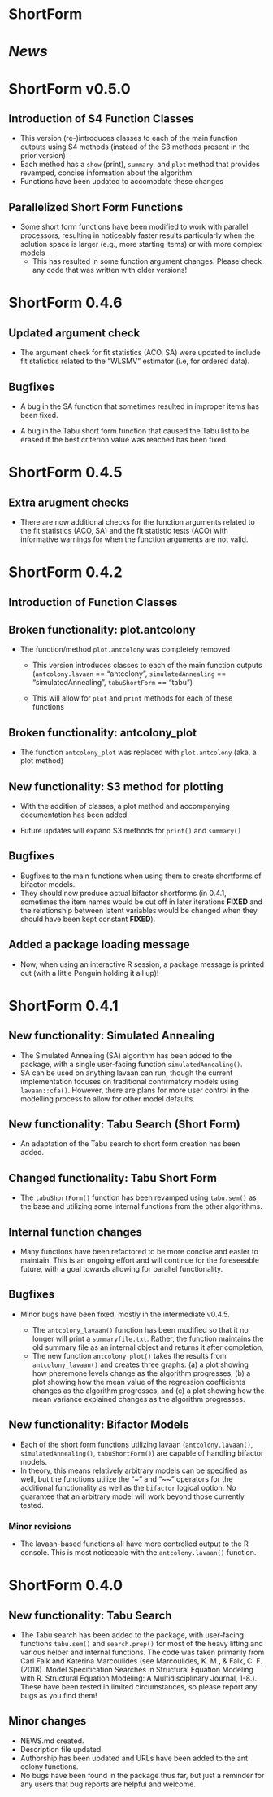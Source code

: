 # ShortForm

# *News*

# ShortForm v0.5.0

## Introduction of S4 Function Classes

  * This version (re-)introduces classes to each of the main function outputs using S4 methods (instead of the S3 methods present in the prior version)
  * Each method has a `show` (print), `summary`, and `plot` method that provides revamped, concise information about the algorithm
  * Functions have been updated to accomodate these changes

## Parallelized Short Form Functions

  * Some short form functions have been modified to work with parallel processors, resulting in noticeably faster results particularly when the solution space is larger (e.g., more starting items) or with more complex models
    - This has resulted in some function argument changes. Please check any code that was written with older versions!

# ShortForm 0.4.6

## Updated argument check

  - The argument check for fit statistics (ACO, SA) were updated to
    include fit statistics related to the “WLSMV” estimator (i.e, for
    ordered data).

## Bugfixes

  - A bug in the SA function that sometimes resulted in improper items
    has been fixed.

  - A bug in the Tabu short form function that caused the Tabu list to
    be erased if the best criterion value was reached has been fixed.

# ShortForm 0.4.5

## Extra arugment checks

  - There are now additional checks for the function arguments related
    to the fit statistics (ACO, SA) and the fit statistic tests (ACO)
    with informative warnings for when the function arguments are not
    valid.

# ShortForm 0.4.2

## Introduction of Function Classes

## Broken functionality: plot.antcolony

* The function/method `plot.antcolony` was completely removed

  - This version introduces classes to each of the main function outputs
    (`antcolony.lavaan` == “antcolony”, `simulatedAnnealing` ==
    “simulatedAnnealing”, `tabuShortForm` == “tabu”)

  - This will allow for `plot` and `print` methods for each of these
    functions

## Broken functionality: antcolony\_plot

  - The function `antcolony_plot` was replaced with `plot.antcolony`
    (aka, a plot method)

## New functionality: S3 method for plotting

  - With the addition of classes, a plot method and accompanying
    documentation has been added.

  - Future updates will expand S3 methods for `print()` and `summary()`

## Bugfixes

  - Bugfixes to the main functions when using them to create shortforms
    of bifactor models.
  - They should now produce actual bifactor shortforms (in 0.4.1,
    sometimes the item names would be cut off in later iterations
    **FIXED** and the relationship between latent variables would be
    changed when they should have been kept constant **FIXED**).

## Added a package loading message

  - Now, when using an interactive R session, a package message is
    printed out (with a little Penguin holding it all up)\!

# ShortForm 0.4.1

## New functionality: Simulated Annealing

  - The Simulated Annealing (SA) algorithm has been added to the
    package, with a single user-facing function `simulatedAnnealing()`.
  - SA can be used on anything lavaan can run, though the current
    implementation focuses on traditional confirmatory models using
    `lavaan::cfa()`. However, there are plans for more user control in
    the modelling process to allow for other model defaults.

## New functionality: Tabu Search (Short Form)

  - An adaptation of the Tabu search to short form creation has been
    added.

## Changed functionality: Tabu Short Form
* The `tabuShortForm()` function has been revamped using `tabu.sem()` as the base and utilizing some internal functions from the other algorithms.

## Internal function changes

* Many functions have been refactored to be more concise and easier to maintain. This is an ongoing effort and will continue for the foreseeable future, with a goal towards allowing for parallel functionality.

## Bugfixes

* Minor bugs have been fixed, mostly in the intermediate v0.4.5.

  - The `antcolony_lavaan()` function has been modified so that it no
    longer will print a `summaryfile.txt`. Rather, the function
    maintains the old summary file as an internal object and returns it
    after completion,
  - The new function `antcolony_plot()` takes the results from
    `antcolony_lavaan()` and creates three graphs: (a) a plot showing
    how pheremone levels change as the algorithm progresses, (b) a plot
    showing how the mean value of the regression coefficients changes as
    the algorithm progresses, and (c) a plot showing how the mean
    variance explained changes as the algorithm progresses.

## New functionality: Bifactor Models

  - Each of the short form functions utilizing lavaan
    (`antcolony.lavaan()`, `simulatedAnnealing()`, `tabuShortForm()`)
    are capable of handling bifactor models.
  - In theory, this means relatively arbitrary models can be specified
    as well, but the functions utilize the “\~” and “\~\~” operators for
    the additional functionality as well as the `bifactor` logical
    option. No guarantee that an arbitrary model will work beyond those
    currently tested.

### Minor revisions

  - The lavaan-based functions all have more controlled output to the R
    console. This is most noticeable with the `antcolony.lavaan()`
    function.

# ShortForm 0.4.0

## New functionality: Tabu Search

  - The Tabu search has been added to the package, with user-facing
    functions `tabu.sem()` and `search.prep()` for most of the heavy
    lifting and various helper and internal functions. The code was
    taken primarily from Carl Falk and Katerina Marcoulides (see
    Marcoulides, K. M., & Falk, C. F. (2018). Model Specification
    Searches in Structural Equation Modeling with R. Structural Equation
    Modeling: A Multidisciplinary Journal, 1-8.). These have been tested
    in limited circumstances, so please report any bugs as you find
    them\!

## Minor changes

  - NEWS.md created.
  - Description file updated.
  - Authorship has been updated and URLs have been added to the ant
    colony functions.
  - No bugs have been found in the package thus far, but just a reminder
    for any users that bug reports are helpful and welcome.
